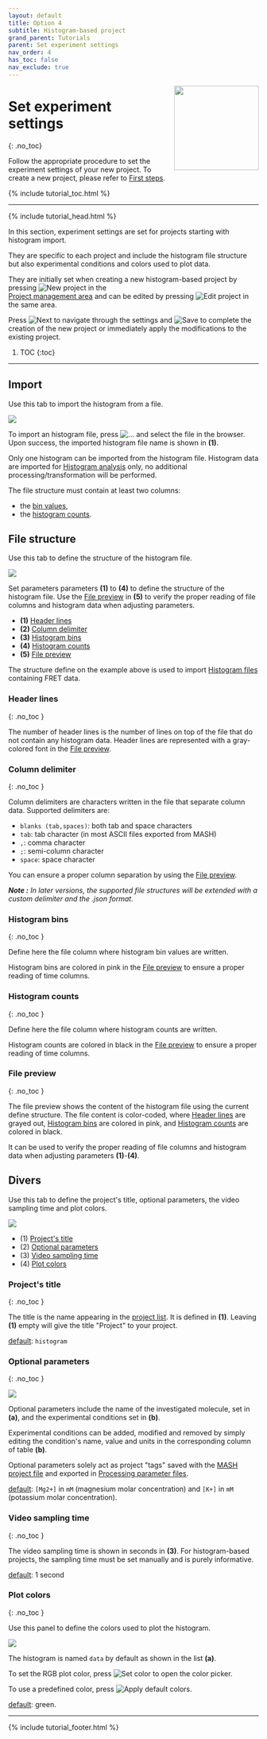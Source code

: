 ```yaml
---
layout: default
title: Option 4
subtitle: Histogram-based project
grand_parent: Tutorials
parent: Set experiment settings
nav_order: 4
has_toc: false
nav_exclude: true
---
```


<img src="../../assets/images/logos/logo-tutorials_400px.png" width="170" style="float:right; margin-left: 15px;"/>

# Set experiment settings
{: .no_toc}

Follow the appropriate procedure to set the experiment settings of your new project. To create a new project, please refer to [First steps](../../Getting_started.html#first-steps).

{% include tutorial_toc.html %}

---

{% include tutorial_head.html %}

In this section, experiment settings are set for projects starting with histogram import.

They are specific to each project and include the histogram file structure but also experimental conditions and colors used to plot data.

They are initially set when creating a new histogram-based project by pressing 
![New project](../../assets/images/gui/interface-but-newproj.png "New project") in the  
[Project management area](../../Getting_started.html#project-management-area) and can be edited by pressing 
![Edit project](../../assets/images/gui/interface-but-editproj.png "Edit project") in the same area.

Press 
![Next](../../assets/images/gui/newproj-but-next.png "Next") to navigate through the settings and 
![Save](../../assets/images/gui/newproj-but-save.png "Save") to complete the creation of the new project or immediately apply the modifications to the existing project.
1. TOC
{:toc}


---

## Import

Use this tab to import the histogram from a file.

<a href="../../assets/images/gui/newproj-hist-expset1.png"><img src="../../assets/images/gui/newproj-hist-expset1.png" /></a>

To import an histogram file, press 
![...](../../assets/images/gui/newproj-but-dotdotdot.png "...") and select the file in the browser.
Upon success, the imported histogram file name is shown in **(1)**.

Only one histogram can be imported from the histogram file. 
Histogram data are imported for 
[Histogram analysis](../../histogram-analysis.html) only, no additional processing/transformation will be performed.

The file structure must contain at least two columns:
* the <u>bin values</u>, 
* the <u>histogram counts</u>.


## File structure

Use this tab to define the structure of the histogram file.

<a href="../../assets/images/gui/newproj-hist-expset2.png"><img src="../../assets/images/gui/newproj-hist-expset2.png" /></a>

Set parameters parameters **(1)** to **(4)** to define the structure of the histogram file. 
Use the 
[File preview](#file-preview) in **(5)** to verify the proper reading of file columns and histogram data when adjusting parameters. 

* **(1)** [Header lines](#header-lines)
* **(2)** [Column delimiter](#column-delimiter)
* **(3)** [Histogram bins](#histogram-bins)
* **(4)** [Histogram counts](#histogram-counts)
* **(5)** [File preview](#file-preview)

The structure define on the example above is used to import 
[Histogram files](../../output-files/hist-histograms.html) containing FRET data. 


### Header lines
{: .no_toc }

The number of header lines is the number of lines on top of the file that do not contain any histogram data. 
Header lines are represented with a gray-colored font in the 
[File preview](#file-preview).


### Column delimiter
{: .no_toc }

Column delimiters are characters written in the file that separate column data. 
Supported delimiters are:
* `blanks (tab,spaces)`: both tab and space characters
* `tab`: tab character (in most ASCII files exported from MASH)
* `,`: comma character
* `;`: semi-column character
* `space`: space character

You can ensure a proper column separation by using the 
[File preview](#file-preview).

***Note :** In later versions, the supported file structures will be extended with a custom delimiter and the .json format.*


### Histogram bins
{: .no_toc }

Define here the file column where histogram bin values are written.
  
Histogram bins are colored in pink in the 
[File preview](#file-preview) to ensure a proper reading of time columns.


### Histogram counts
{: .no_toc }

Define here the file column where histogram counts are written.
  
Histogram counts are colored in black in the 
[File preview](#file-preview) to ensure a proper reading of time columns.


### File preview
{: .no_toc }

The file preview shows the content of the histogram file using the current define structure. 
The file content is color-coded, where 
[Header lines](#header-lines) are grayed out, 
[Histogram bins](#histogram-bins) are colored in pink, and 
[Histogram counts](#histogram-counts) are colored in black. 

It can be used to verify the proper reading of file columns and histogram data when adjusting parameters **(1)**-**(4)**. 


## Divers

Use this tab to define the project's title, optional parameters, the video sampling time and plot colors.

<a href="../../assets/images/gui/newproj-hist-expset3.png"><img src="../../assets/images/gui/newproj-hist-expset3.png" /></a>

* (1) [Project's title](#projects-title)
* (2) [Optional parameters](#optional-parameters)
* (3) [Video sampling time](#video-sampling-time)
* (4) [Plot colors](#plot-colors)


### Project's title
{: .no_toc }

The title is the name appearing in the 
[project list](../../Getting_started.html#interface). 
It is defined in **(1)**.
Leaving **(1)** empty will give the title "Project" to your project.

<u>default</u>: `histogram`


### Optional parameters
{: .no_toc }

<a href="../../assets/images/gui/newproj-hist-expset3-expcond.png"><img src="../../assets/images/gui/newproj-hist-expset3-expcond.png" /></a>

Optional parameters include the name of the investigated molecule, set in **(a)**, and the experimental conditions set in **(b)**.

Experimental conditions can be added, modified and removed by simply editing the condition's name, value and units in the corresponding column of table **(b)**. 

Optional parameters solely act as project "tags" saved with the 
[MASH project file](../../output-files/mash-mash-project.html) and exported in
[Processing parameter files](../../output-files/log-processing-parameters.html).

<u>default</u>: `[Mg2+]` in `mM` (magnesium molar concentration) and `[K+]` in `mM` (potassium molar concentration).


### Video sampling time
{: .no_toc }

The video sampling time is shown in seconds in **(3)**.
For histogram-based projects, the sampling time must be set manually and is purely informative.

<u>default</u>: 1 second


### Plot colors
{: .no_toc }

Use this panel to define the colors used to plot the histogram.

<a href="../../assets/images/gui/newproj-hist-expset3-plotclr.png"><img src="../../assets/images/gui/newproj-hist-expset3-plotclr.png" /></a>

The histogram is named `data` by default as shown in the list **(a)**.

To set the RGB plot color, press
![Set color](../../assets/images/gui/newproj-but-setcolor.png "Set color") to open the color picker.

To use a predefined color, press 
![Apply default colors](../../assets/images/gui/newproj-but-applydefclr.png "Apply default colors").

<u>default</u>: green.


---

{% include tutorial_footer.html %}
 
